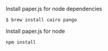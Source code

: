Install paper.js for node dependencies

`$ brew install cairo pango`

Install paper.js for node

`npm install`